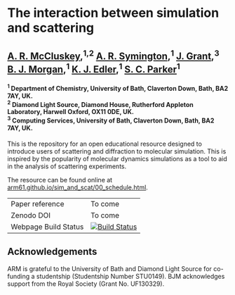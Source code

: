 # The interaction between simulation and scattering

<h2> <a href="https://arm61.github.io">A. R. McCluskey</a>,<sup>1,2</sup>
<a href="https://symmy596.github.io">A. R. Symington</a>,<sup>1</sup>
<a href="https://people.bath.ac.uk/rjg20/">J. Grant</a>,<sup>3</sup>
<a href="http://www.analysisandsynthesis.com/">B. J. Morgan</a>,<sup>1</sup>
<a href="https://people.bath.ac.uk/chske/">K. J. Edler</a>,<sup>1</sup>
<a href="https://people.bath.ac.uk/chsscp/">S. C. Parker</a><sup>1</sup>

<h4> <sup>1</sup> Department of Chemistry, University of Bath, Claverton Down, Bath, BA2 7AY, UK. <br><sup>2</sup> Diamond Light Source, Diamond House, Rutherford Appleton Laboratory, Harwell Oxford, OX11 0DE, UK. <br><sup>3</sup> Computing Services, University of Bath, Claverton Down, Bath, BA2 7AY, UK. </h4>

This is the repository for an open educational resource designed to introduce users of scattering and diffraction to molecular simulation. 
This is inspired by the popularity of molecular dynamics simulations as a tool to aid in the analysis of scattering experiments. 

The resource can be found online at [arm61.github.io/sim_and_scat/00_schedule.html](https://arm61.github.io/sim_and_scat/00_schedule.html). 


<table>
  <tr>
    <td>Paper reference</td>
    <td>
      To come
    </td>
  </tr>
  <tr>
    <td>Zenodo DOI</td>
    <td>
      To come
    </td>
  </tr>
  <tr>
    <td>Webpage Build Status</td>
    <td>
      <a href="https://travis-ci.org/arm61/sim_and_scat">
      <img src="https://travis-ci.org/arm61/sim_and_scat.svg?branch=master" alt="Build Status" />
      </a>
    </td>
  </tr>
</table>

## Acknowledgements

ARM is grateful to the University of Bath and Diamond Light Source for co-funding a studentship (Studentship Number STU0149). BJM acknowledges support from the Royal Society (Grant No. UF130329).

